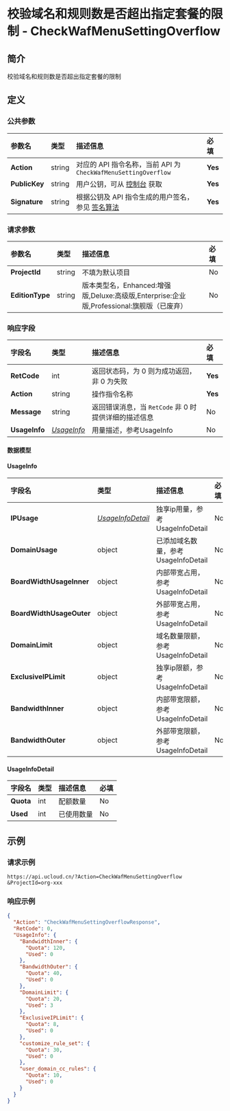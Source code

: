 # 校验域名和规则数是否超出指定套餐的限制 - CheckWafMenuSettingOverflow

## 简介

校验域名和规则数是否超出指定套餐的限制








## 定义

### 公共参数

| 参数名 | 类型 | 描述信息 | 必填 |
|:---|:---|:---|:---|
| **Action**     | string  | 对应的 API 指令名称，当前 API 为 `CheckWafMenuSettingOverflow`                        | **Yes** |
| **PublicKey**  | string  | 用户公钥，可从 [控制台](https://console.ucloud.cn/uapi/apikey) 获取                                             | **Yes** |
| **Signature**  | string  | 根据公钥及 API 指令生成的用户签名，参见 [签名算法](api/summary/signature.md)  | **Yes** |

### 请求参数

| 参数名 | 类型 | 描述信息 | 必填 |
|:---|:---|:---|:---|
| **ProjectId** | string | 不填为默认项目 |No|
| **EditionType** | string | 版本类型名，Enhanced:增强版,Deluxe:高级版,Enterprise:企业版,Professional:旗舰版（已废弃） |No|

### 响应字段

| 字段名 | 类型 | 描述信息 | 必填 |
|:---|:---|:---|:---|
| **RetCode** | int | 返回状态码，为 0 则为成功返回，非 0 为失败 |**Yes**|
| **Action** | string | 操作指令名称 |**Yes**|
| **Message** | string | 返回错误消息，当 `RetCode` 非 0 时提供详细的描述信息 |No|
| **UsageInfo** | [*UsageInfo*](#UsageInfo) | 用量描述，参考UsageInfo |No|

#### 数据模型


#### UsageInfo

| 字段名 | 类型 | 描述信息 | 必填 |
|:---|:---|:---|:---|
| **IPUsage** | [*UsageInfoDetail*](#UsageInfoDetail) | 独享ip用量，参考UsageInfoDetail |No|
| **DomainUsage** | object | 已添加域名数量，参考UsageInfoDetail |No|
| **BoardWidthUsageInner** | object | 内部带宽占用，参考UsageInfoDetail |No|
| **BoardWidthUsageOuter** | object | 外部带宽占用，参考UsageInfoDetail |No|
| **DomainLimit** | object | 域名数量限额，参考UsageInfoDetail |No|
| **ExclusiveIPLimit** | object | 独享ip限额，参考UsageInfoDetail |No|
| **BandwidthInner** | object | 内部带宽限额，参考UsageInfoDetail |No|
| **BandwidthOuter** | object | 外部带宽限额，参考UsageInfoDetail |No|

#### UsageInfoDetail

| 字段名 | 类型 | 描述信息 | 必填 |
|:---|:---|:---|:---|
| **Quota** | int | 配额数量 |No|
| **Used** | int | 已使用数量 |No|

## 示例

### 请求示例
    
```
https://api.ucloud.cn/?Action=CheckWafMenuSettingOverflow
&ProjectId=org-xxx
```

### 响应示例
    
```json
{
  "Action": "CheckWafMenuSettingOverflowResponse",
  "RetCode": 0,
  "UsageInfo": {
    "BandwidthInner": {
      "Quota": 120,
      "Used": 0
    },
    "BandwidthOuter": {
      "Quota": 40,
      "Used": 0
    },
    "DomainLimit": {
      "Quota": 20,
      "Used": 3
    },
    "ExclusiveIPLimit": {
      "Quota": 8,
      "Used": 0
    },
    "customize_rule_set": {
      "Quota": 30,
      "Used": 0
    },
    "user_domain_cc_rules": {
      "Quota": 10,
      "Used": 0
    }
  }
}
```





